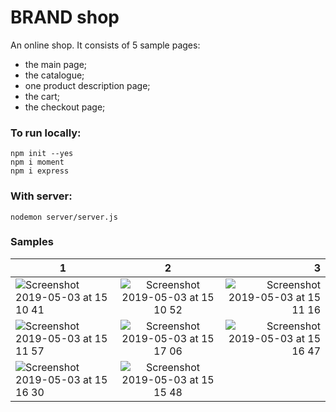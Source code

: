 # BRAND shop

An online shop. It consists of 5 sample pages:
- the main page;
- the catalogue;
- one product description page;
- the cart;
- the checkout page;


### To run locally:

```
npm init --yes
npm i moment
npm i express
```

### With server:

```nodemon server/server.js```


### Samples 
| 1 | 2 | 3 |
| ------------- |:-------------:| -----:|
| ![Screenshot 2019-05-03 at 15 10 41](https://user-images.githubusercontent.com/42477973/57136807-a1f25700-6db6-11e9-9a16-5ea800698769.png) | ![Screenshot 2019-05-03 at 15 10 52](https://user-images.githubusercontent.com/42477973/57136817-a880ce80-6db6-11e9-8939-3903dede0f6b.png) | ![Screenshot 2019-05-03 at 15 11 16](https://user-images.githubusercontent.com/42477973/57136818-a880ce80-6db6-11e9-93cf-67ef1ee8fcc1.png) |
| ![Screenshot 2019-05-03 at 15 11 57](https://user-images.githubusercontent.com/42477973/57136819-a880ce80-6db6-11e9-8771-5a04f781e13c.png) | ![Screenshot 2019-05-03 at 15 17 06](https://user-images.githubusercontent.com/42477973/57136820-a9196500-6db6-11e9-98c0-4b54576e1ffe.png)           | ![Screenshot 2019-05-03 at 15 16 47](https://user-images.githubusercontent.com/42477973/57136822-a9196500-6db6-11e9-9ba7-c87619111d9c.png)  |
| ![Screenshot 2019-05-03 at 15 16 30](https://user-images.githubusercontent.com/42477973/57136823-a9196500-6db6-11e9-9481-e8157a58801c.png) | ![Screenshot 2019-05-03 at 15 15 48](https://user-images.githubusercontent.com/42477973/57136825-a9b1fb80-6db6-11e9-8fe2-b8eee6da7dbc.png) |   |





